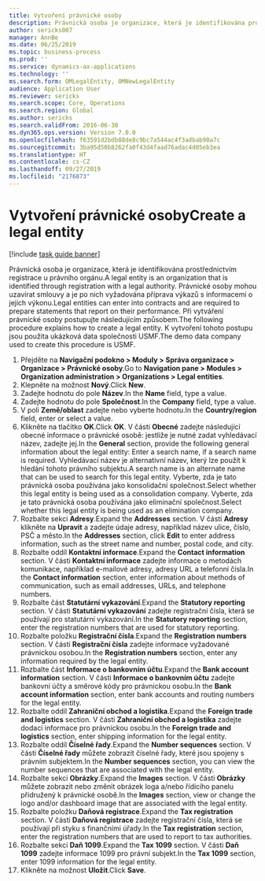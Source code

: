 ```yaml
---
title: Vytvoření právnické osoby
description: Právnická osoba je organizace, která je identifikována prostřednictvím registrace u právního orgánu.
author: sericks007
manager: AnnBe
ms.date: 06/25/2019
ms.topic: business-process
ms.prod: ''
ms.service: dynamics-ax-applications
ms.technology: ''
ms.search.form: OMLegalEntity, OMNewLegalEntity
audience: Application User
ms.reviewer: sericks
ms.search.scope: Core, Operations
ms.search.region: Global
ms.author: sericks
ms.search.validFrom: 2016-06-30
ms.dyn365.ops.version: Version 7.0.0
ms.openlocfilehash: f63591d2bdb88de8c9bc7a544ac4f3adbab90a7c
ms.sourcegitcommit: 3ba95d50b8262fa0f43d4faad76adac4d05eb3ea
ms.translationtype: HT
ms.contentlocale: cs-CZ
ms.lasthandoff: 09/27/2019
ms.locfileid: "2176873"
---
```

# <a name="create-a-legal-entity"></a><span data-ttu-id="01005-103">Vytvoření právnické osoby</span><span class="sxs-lookup"><span data-stu-id="01005-103">Create a legal entity</span></span>

[!include [task guide banner](../../includes/task-guide-banner.md)]

<span data-ttu-id="01005-104">Právnická osoba je organizace, která je identifikována prostřednictvím registrace u právního orgánu.</span><span class="sxs-lookup"><span data-stu-id="01005-104">A legal entity is an organization that is identified through registration with a legal authority.</span></span> <span data-ttu-id="01005-105">Právnické osoby mohou uzavírat smlouvy a je po nich vyžadována příprava výkazů s informacemi o jejich výkonu.</span><span class="sxs-lookup"><span data-stu-id="01005-105">Legal entities can enter into contracts and are required to prepare statements that report on their performance.</span></span> <span data-ttu-id="01005-106">Při vytváření právnické osoby postupujte následujícím způsobem.</span><span class="sxs-lookup"><span data-stu-id="01005-106">The following procedure explains how to create a legal entity.</span></span> <span data-ttu-id="01005-107">K vytvoření tohoto postupu jsou použita ukázková data společnosti USMF.</span><span class="sxs-lookup"><span data-stu-id="01005-107">The demo data company used to create this procedure is USMF.</span></span>

1. <span data-ttu-id="01005-108">Přejděte na **Navigační podokno > Moduly > Správa organizace > Organizace > Právnické osoby**.</span><span class="sxs-lookup"><span data-stu-id="01005-108">Go to **Navigation pane > Modules > Organization administration > Organizations > Legal entities**.</span></span>
2. <span data-ttu-id="01005-109">Klepněte na možnost **Nový**.</span><span class="sxs-lookup"><span data-stu-id="01005-109">Click **New**.</span></span>
3. <span data-ttu-id="01005-110">Zadejte hodnotu do pole **Název**.</span><span class="sxs-lookup"><span data-stu-id="01005-110">In the **Name** field, type a value.</span></span>
4. <span data-ttu-id="01005-111">Zadejte hodnotu do pole **Společnost**.</span><span class="sxs-lookup"><span data-stu-id="01005-111">In the **Company** field, type a value.</span></span>
5. <span data-ttu-id="01005-112">V poli **Země/oblast** zadejte nebo vyberte hodnotu.</span><span class="sxs-lookup"><span data-stu-id="01005-112">In the **Country/region** field, enter or select a value.</span></span>
6. <span data-ttu-id="01005-113">Klikněte na tlačítko **OK**.</span><span class="sxs-lookup"><span data-stu-id="01005-113">Click **OK**.</span></span> <span data-ttu-id="01005-114">V části **Obecné** zadejte následující obecné informace o právnické osobě: jestliže je nutné zadat vyhledávací název, zadejte jej.</span><span class="sxs-lookup"><span data-stu-id="01005-114">In the **General** section, provide the following general information about the legal entity: Enter a search name, if a search name is required.</span></span> <span data-ttu-id="01005-115">Vyhledávací název je alternativní název, který lze použít k hledání tohoto právního subjektu.</span><span class="sxs-lookup"><span data-stu-id="01005-115">A search name is an alternate name that can be used to search for this legal entity.</span></span> <span data-ttu-id="01005-116">Vyberte, zda je tato právnická osoba používána jako konsolidační společnost.</span><span class="sxs-lookup"><span data-stu-id="01005-116">Select whether this legal entity is being used as a consolidation company.</span></span> <span data-ttu-id="01005-117">Vyberte, zda je tato právnická osoba používána jako eliminační společnost.</span><span class="sxs-lookup"><span data-stu-id="01005-117">Select whether this legal entity is being used as an elimination company.</span></span> 
7. <span data-ttu-id="01005-118">Rozbalte sekci **Adresy**.</span><span class="sxs-lookup"><span data-stu-id="01005-118">Expand the **Addresses** section.</span></span> <span data-ttu-id="01005-119">V části **Adresy** klikněte na **Upravit** a zadejte údaje adresy, například název ulice, číslo, PSČ a město.</span><span class="sxs-lookup"><span data-stu-id="01005-119">In the **Addresses** section, click **Edit** to enter address information, such as the street name and number, postal code, and city.</span></span>
8. <span data-ttu-id="01005-120">Rozbalte oddíl **Kontaktní informace**.</span><span class="sxs-lookup"><span data-stu-id="01005-120">Expand the **Contact information** section.</span></span> <span data-ttu-id="01005-121">V části **Kontaktní informace** zadejte informace o metodách komunikace, například e-mailové adresy, adresy URL a telefonní čísla.</span><span class="sxs-lookup"><span data-stu-id="01005-121">In the **Contact information** section, enter information about methods of communication, such as email addresses, URLs, and telephone numbers.</span></span> 
9. <span data-ttu-id="01005-122">Rozbalte část **Statutární vykazování**.</span><span class="sxs-lookup"><span data-stu-id="01005-122">Expand the **Statutory reporting** section.</span></span> <span data-ttu-id="01005-123">V části **Statutární vykazování** zadejte registrační čísla, která se používají pro statutární vykazování.</span><span class="sxs-lookup"><span data-stu-id="01005-123">In the **Statutory reporting** section, enter the registration numbers that are used for statutory reporting.</span></span>
10. <span data-ttu-id="01005-124">Rozbalte položku **Registrační čísla**.</span><span class="sxs-lookup"><span data-stu-id="01005-124">Expand the **Registration numbers** section.</span></span> <span data-ttu-id="01005-125">V části **Registrační čísla** zadejte informace vyžadované právnickou osobou.</span><span class="sxs-lookup"><span data-stu-id="01005-125">In the **Registration numbers** section, enter any information required by the legal entity.</span></span>  
11. <span data-ttu-id="01005-126">Rozbalte část **Informace o bankovním účtu**.</span><span class="sxs-lookup"><span data-stu-id="01005-126">Expand the **Bank account information** section.</span></span> <span data-ttu-id="01005-127">V části **Informace o bankovním účtu** zadejte bankovní účty a směrové kódy pro právnickou osobu.</span><span class="sxs-lookup"><span data-stu-id="01005-127">In the **Bank account information** section, enter bank accounts and routing numbers for the legal entity.</span></span>
12. <span data-ttu-id="01005-128">Rozbalte oddíl **Zahraniční obchod a logistika**.</span><span class="sxs-lookup"><span data-stu-id="01005-128">Expand the **Foreign trade and logistics** section.</span></span> <span data-ttu-id="01005-129">V části **Zahraniční obchod a logistika** zadejte dodací informace pro právnickou osobu.</span><span class="sxs-lookup"><span data-stu-id="01005-129">In the **Foreign trade and logistics** section, enter shipping information for the legal entity.</span></span>  
13. <span data-ttu-id="01005-130">Rozbalte oddíl **Číselné řady**.</span><span class="sxs-lookup"><span data-stu-id="01005-130">Expand the **Number sequences** section.</span></span> <span data-ttu-id="01005-131">V části **Číselné řady** můžete zobrazit číselné řady, které jsou spojeny s právním subjektem.</span><span class="sxs-lookup"><span data-stu-id="01005-131">In the **Number sequences** section, you can view the number sequences that are associated with the legal entity.</span></span>  
14. <span data-ttu-id="01005-132">Rozbalte sekci **Obrázky**.</span><span class="sxs-lookup"><span data-stu-id="01005-132">Expand the **Images** section.</span></span> <span data-ttu-id="01005-133">V části **Obrázky** můžete zobrazit nebo změnit obrázek loga a/nebo řídicího panelu přidružený k právnické osobě.</span><span class="sxs-lookup"><span data-stu-id="01005-133">In the **Images** section, view or change the logo and/or dashboard image that are associated with the legal entity.</span></span>  
15. <span data-ttu-id="01005-134">Rozbalte položku **Daňová registrace**.</span><span class="sxs-lookup"><span data-stu-id="01005-134">Expand the **Tax registration** section.</span></span> <span data-ttu-id="01005-135">V části **Daňová registrace** zadejte registrační čísla, která se používají při styku s finančními úřady.</span><span class="sxs-lookup"><span data-stu-id="01005-135">In the **Tax registration** section, enter the registration numbers that are used to report to tax authorities.</span></span>
16. <span data-ttu-id="01005-136">Rozbalte sekci **Daň 1099**.</span><span class="sxs-lookup"><span data-stu-id="01005-136">Expand the **Tax 1099** section.</span></span> <span data-ttu-id="01005-137">V části **Daň 1099** zadejte informace 1099 pro právní subjekt.</span><span class="sxs-lookup"><span data-stu-id="01005-137">In the **Tax 1099** section, enter 1099 information for the legal entity.</span></span>  
17. <span data-ttu-id="01005-138">Klikněte na možnost **Uložit**.</span><span class="sxs-lookup"><span data-stu-id="01005-138">Click **Save**.</span></span>
